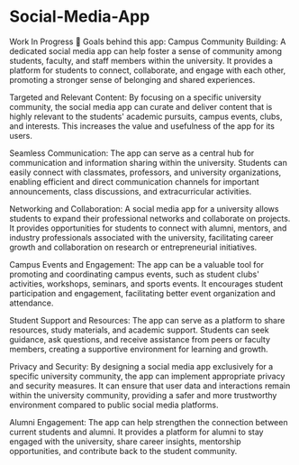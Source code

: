 ﻿# Social-Media-App
Work In Progress 🚧
Goals behind this app:
Campus Community Building: A dedicated social media app can help foster a sense of community among students, faculty, and staff members within the university. It provides a platform for students to connect, collaborate, and engage with each other, promoting a stronger sense of belonging and shared experiences.

Targeted and Relevant Content: By focusing on a specific university community, the social media app can curate and deliver content that is highly relevant to the students' academic pursuits, campus events, clubs, and interests. This increases the value and usefulness of the app for its users.

Seamless Communication: The app can serve as a central hub for communication and information sharing within the university. Students can easily connect with classmates, professors, and university organizations, enabling efficient and direct communication channels for important announcements, class discussions, and extracurricular activities.

Networking and Collaboration: A social media app for a university allows students to expand their professional networks and collaborate on projects. It provides opportunities for students to connect with alumni, mentors, and industry professionals associated with the university, facilitating career growth and collaboration on research or entrepreneurial initiatives.

Campus Events and Engagement: The app can be a valuable tool for promoting and coordinating campus events, such as student clubs' activities, workshops, seminars, and sports events. It encourages student participation and engagement, facilitating better event organization and attendance.

Student Support and Resources: The app can serve as a platform to share resources, study materials, and academic support. Students can seek guidance, ask questions, and receive assistance from peers or faculty members, creating a supportive environment for learning and growth.

Privacy and Security: By designing a social media app exclusively for a specific university community, the app can implement appropriate privacy and security measures. It can ensure that user data and interactions remain within the university community, providing a safer and more trustworthy environment compared to public social media platforms.

Alumni Engagement: The app can help strengthen the connection between current students and alumni. It provides a platform for alumni to stay engaged with the university, share career insights, mentorship opportunities, and contribute back to the student community.
